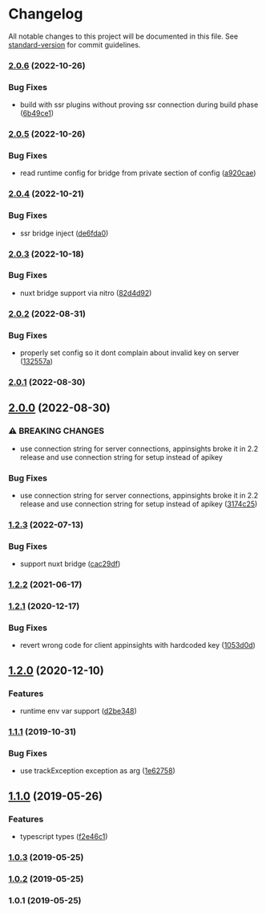 # Changelog

All notable changes to this project will be documented in this file. See [standard-version](https://github.com/conventional-changelog/standard-version) for commit guidelines.

### [2.0.6](https://github.com/nuxt-community/applicationinsights-module/compare/v2.0.5...v2.0.6) (2022-10-26)


### Bug Fixes

* build with ssr plugins without proving ssr connection during build phase ([6b49ce1](https://github.com/nuxt-community/applicationinsights-module/commit/6b49ce15a3ce336e7422491dc71354733070cc5e))

### [2.0.5](https://github.com/nuxt-community/applicationinsights-module/compare/v2.0.4...v2.0.5) (2022-10-26)


### Bug Fixes

* read runtime config for bridge from private section of config ([a920cae](https://github.com/nuxt-community/applicationinsights-module/commit/a920cae2fc3184474335b86de7bdd3a29f221360))

### [2.0.4](https://github.com/nuxt-community/applicationinsights-module/compare/v2.0.3...v2.0.4) (2022-10-21)


### Bug Fixes

* ssr bridge inject ([de6fda0](https://github.com/nuxt-community/applicationinsights-module/commit/de6fda043076dfb954e557b8c71f433abac976d2))

### [2.0.3](https://github.com/nuxt-community/applicationinsights-module/compare/v2.0.2...v2.0.3) (2022-10-18)


### Bug Fixes

* nuxt bridge support via nitro ([82d4d92](https://github.com/nuxt-community/applicationinsights-module/commit/82d4d92dfa1eba23e9404c67b75b6f277a07a814))

### [2.0.2](https://github.com/nuxt-community/applicationinsights-module/compare/v2.0.1...v2.0.2) (2022-08-31)


### Bug Fixes

* properly set config so it dont complain about invalid key on server ([132557a](https://github.com/nuxt-community/applicationinsights-module/commit/132557a106ec18284dd0cea93c0e1d0c5129023a))

### [2.0.1](https://github.com/nuxt-community/applicationinsights-module/compare/v2.0.0...v2.0.1) (2022-08-30)

## [2.0.0](https://github.com/nuxt-community/applicationinsights-module/compare/v1.2.3...v2.0.0) (2022-08-30)


### ⚠ BREAKING CHANGES

* use connection string for server connections, appinsights broke it in 2.2 release and use connection string for setup instead of apikey

### Bug Fixes

* use connection string for server connections, appinsights broke it in 2.2 release and use connection string for setup instead of apikey ([3174c25](https://github.com/nuxt-community/applicationinsights-module/commit/3174c2532f03486525cefb25d2e506d7f646888b))

### [1.2.3](https://github.com/nuxt-community/applicationinsights-module/compare/v1.2.2...v1.2.3) (2022-07-13)


### Bug Fixes

* support nuxt bridge ([cac29df](https://github.com/nuxt-community/applicationinsights-module/commit/cac29df6bf62aabddc461f54580ed0b912d0c812))

### [1.2.2](https://github.com/nuxt-community/applicationinsights-module/compare/v1.2.1...v1.2.2) (2021-06-17)

### [1.2.1](https://github.com/nuxt-community/applicationinsights-module/compare/v1.2.0...v1.2.1) (2020-12-17)


### Bug Fixes

* revert wrong code for client appinsights with hardcoded key ([1053d0d](https://github.com/nuxt-community/applicationinsights-module/commit/1053d0da002e901358a9d75a831bcc81dc4bd1f3))

## [1.2.0](https://github.com/nuxt-community/applicationinsights-module/compare/v1.1.1...v1.2.0) (2020-12-10)


### Features

* runtime env var support ([d2be348](https://github.com/nuxt-community/applicationinsights-module/commit/d2be348e06f6d2ae9d3a6dd2c7080161bae0dda6))

### [1.1.1](https://github.com/nuxt-community/applicationinsights-module/compare/v1.1.0...v1.1.1) (2019-10-31)


### Bug Fixes

* use trackException exception as arg ([1e62758](https://github.com/nuxt-community/applicationinsights-module/commit/1e62758))

## [1.1.0](https://github.com/nuxt-community/applicationinsights-module/compare/v1.0.3...v1.1.0) (2019-05-26)


### Features

* typescript types ([f2e46c1](https://github.com/nuxt-community/applicationinsights-module/commit/f2e46c1))



### [1.0.3](https://github.com/nuxt-community/applicationinsights-module/compare/v1.0.2...v1.0.3) (2019-05-25)



### [1.0.2](https://github.com/nuxt-community/applicationinsights-module/compare/v1.0.1...v1.0.2) (2019-05-25)



### 1.0.1 (2019-05-25)
